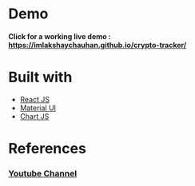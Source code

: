 # Demo
#### Click for a working live demo :  https://imlakshaychauhan.github.io/crypto-tracker/

# Built with 

- [React JS](https://reactjs.org/)
- [Material UI](https://v4.mui.com/)
- [Chart JS](https://reactchartjs.github.io/react-chartjs-2/#/)

# References

### [Youtube Channel](https://www.youtube.com/c/RoadsideCoder)
